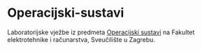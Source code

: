 # Operacijski-sustavi

Laboratorijske vježbe iz predmeta [Operacijski sustavi](https://www.fer.unizg.hr/predmet/opsus) na Fakultet elektrotehnike i računarstva, Sveučilište u Zagrebu.


